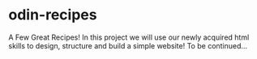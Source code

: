 # odin-recipes
A Few Great Recipes!
In this project we will use our newly acquired html skills to design, structure and build a simple website! To be continued...
